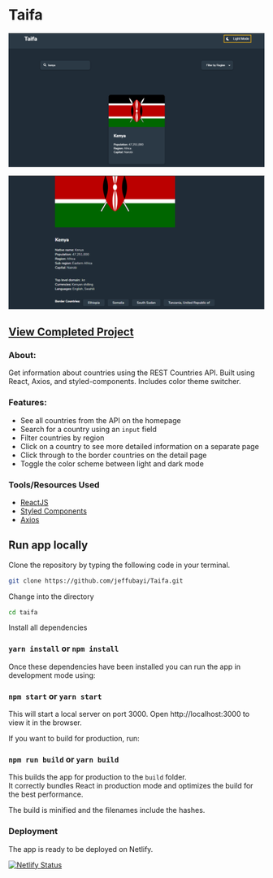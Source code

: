 # Taifa

![Design preview for the REST Countries API with color theme switcher coding challenge](./design/design3.png)


![](./design/design1.png)

## [View Completed Project](https://taifa.netlify.com/)

### About:

Get information about countries using the REST Countries API. Built using React, Axios, and styled-components. Includes color theme switcher.


### Features: 

- See all countries from the API on the homepage
- Search for a country using an `input` field
- Filter countries by region
- Click on a country to see more detailed information on a separate page
- Click through to the border countries on the detail page
- Toggle the color scheme between light and dark mode



### Tools/Resources Used

- [ReactJS](https://reactjs.org/)
- [Styled Components](https://www.styled-components.com/)
- [Axios](https://github.com/axios/axios)

## Run app locally 

Clone the repository by typing the following code in your terminal.

```sh
git clone https://github.com/jeffubayi/Taifa.git
```

Change into the directory

```sh
cd taifa
```

Install all dependencies

### `yarn install` or `npm install`

Once these dependencies have been installed you can run the app in development mode using:

### `npm start` or `yarn start`

This will start a local server on port 3000. Open http://localhost:3000 to view it in the browser.

If you want to build for production, run:

### `npm run build` or `yarn build`

This builds the app for production to the `build` folder.<br>
It correctly bundles React in production mode and optimizes the build for the best performance.

The build is minified and the filenames include the hashes.<br>

### Deployment

The app is ready to be deployed on Netlify.

[![Netlify Status](https://api.netlify.com/api/v1/badges/462d7c60-7b37-457c-9723-eb43721526a2/deploy-status)](https://app.netlify.com/sites/hardcore-villani-6e1168/deploys)